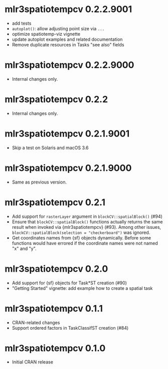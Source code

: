 <!-- NEWS.md is maintained by https://cynkra.github.io/fledge, do not edit -->

# mlr3spatiotempcv 0.2.2.9001

- add tests
- `autoplot()`: allow adjusting point size via `...`
- optimize spatiotemp-viz vignette
- update autoplot examples and related documentation
- Remove duplicate resources in Tasks "see also" fields


# mlr3spatiotempcv 0.2.2.9000

- Internal changes only.


# mlr3spatiotempcv 0.2.2

- Internal changes only.


# mlr3spatiotempcv 0.2.1.9001

- Skip a test on Solaris and macOS 3.6


<!-- NEWS.md is maintained by https://cynkra.github.io/fledge, do not edit -->

# mlr3spatiotempcv 0.2.1.9000

- Same as previous version.


# mlr3spatiotempcv 0.2.1

- Add support for `rasterLayer` argument in `blockCV::spatialBlock()` (#94)
- Ensure that `blockCV::spatialBlock()` functions actually returns the same result when invoked via {mlr3spatiotempcv} (#93).
  Among other issues, `blockCV::spatialBlock(selection = "checkerboard")` was ignored.
- Get coordinates names from {sf} objects dynamically.
  Before some functions would have errored if the coordinate names were not named "x" and "y".


# mlr3spatiotempcv 0.2.0

- Add support for {sf} objects for Task*ST creation (#90)
- "Getting Started" vignette: add example how to create a spatial task


# mlr3spatiotempcv 0.1.1

- CRAN-related changes
- Support ordered factors in TaskClassifST creation (#84)


# mlr3spatiotempcv 0.1.0

- Initial CRAN release

